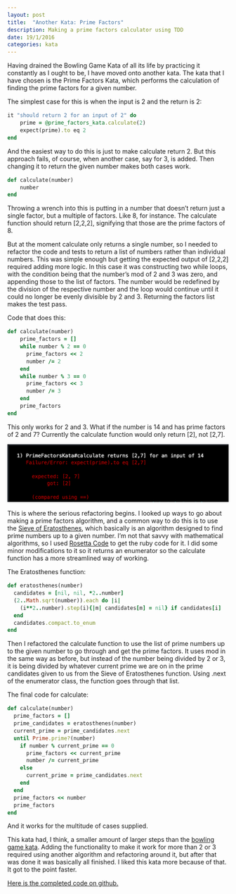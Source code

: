 ```yaml
---
layout: post
title:  "Another Kata: Prime Factors"
description: Making a prime factors calculator using TDD
date: 19/1/2016
categories: kata
---
```


Having drained the Bowling Game Kata of all its life by practicing it constantly as I ought to be, I have moved onto another kata. The kata that I have chosen is the Prime Factors Kata, which performs the calculation of finding the prime factors for a given number.

The simplest case for this is when the input is 2 and the return is 2:

```ruby
it "should return 2 for an input of 2" do
    prime = @prime_factors_kata.calculate(2)
    expect(prime).to eq 2
end
```
And the easiest way to do this is just to make calculate return 2. But this approach fails, of course, when another case, say for 3, is added. Then changing it to return the given number makes both cases work.

```ruby
def calculate(number)
    number
end
```

Throwing a wrench into this is putting in a number that doesn’t return just a single factor, but a multiple of factors. Like 8, for instance. The calculate function should return [2,2,2], signifying that those are the prime factors of 8.

But at the moment calculate only returns a single number, so I needed to refactor the code and tests to return a list of numbers rather than individual numbers. This was simple enough but getting the expected output of [2,2,2] required adding more logic. In this case it was constructing two while loops, with the condition being that the number’s mod of 2 and 3 was zero, and appending those to the list of factors. The number would be redefined by the division of the respective number and the loop would continue until it could no longer be evenly divisible by 2 and 3. Returning the factors list makes the test pass.

Code that does this:

```ruby
def calculate(number)
    prime_factors = []
    while number % 2 == 0
      prime_factors << 2
      number /= 2
    end
    while number % 3 == 0
      prime_factors << 3
      number /= 3
    end
    prime_factors
end
```

This only works for 2 and 3. What if the number is 14 and has prime factors of 2 and 7? Currently the calculate function would only return [2], not [2,7].

![Failed Test](/assets/post-images/PrimeFactorsKataError1.png)

This is where the serious refactoring begins. I looked up ways to go about making a prime factors algorithm, and a common way to do this is to use the [Sieve of Eratosthenes](https://en.wikipedia.org/wiki/Sieve_of_Eratosthenes), which basically is an algorithm designed to find prime numbers up to a given number. I’m not that savvy with mathematical algorithms, so I used [Rosetta Code](http://rosettacode.org/wiki/Sieve_of_Eratosthenes#Ruby) to get the ruby code for it. I did some minor modifications to it so it returns an enumerator so the calculate function has a more streamlined way of working.

The Eratosthenes function:

```ruby
def eratosthenes(number)
  candidates = [nil, nil, *2..number]
  (2..Math.sqrt(number)).each do |i|
    (i**2..number).step(i){|m| candidates[m] = nil} if candidates[i]
  end
  candidates.compact.to_enum
end
```

Then I refactored the calculate function to use the list of prime numbers up to the given number to go through and get the prime factors. It uses mod in the same way as before, but instead of the number being divided by 2 or 3, it is being divided by whatever current prime we are on in the prime candidates given to us from the Sieve of Eratosthenes function. Using .next of the enumerator class, the function goes through that list.

The final code for calculate:

``` ruby
def calculate(number)
  prime_factors = []
  prime_candidates = eratosthenes(number)
  current_prime = prime_candidates.next
  until Prime.prime?(number)
    if number % current_prime == 0
      prime_factors << current_prime
      number /= current_prime
    else
      current_prime = prime_candidates.next
    end
  end
  prime_factors << number
  prime_factors
end
```

And it works for the multitude of cases supplied.

This kata had, I think, a smaller amount of larger steps than the [bowling game kata](http://ssunday.github.io/2016/bowling-game-kata/). Adding the functionality to make it work for more than 2 or 3 required using another algorithm and refactoring around it, but after that was done it was basically all finished. I liked this kata more because of that. It got to the point faster.

[Here is the completed code on github.](https://github.com/ssunday/Prime-Factors-Kata)
